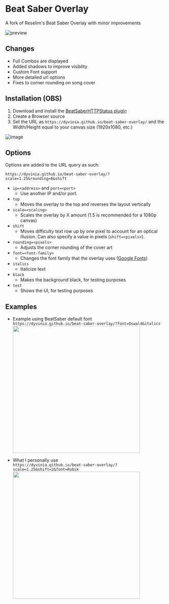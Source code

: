 # Beat Saber Overlay

A fork of Reselim's Beat Saber Overlay with minor improvements

![preview](https://i.imgur.com/DxK2thp.png)

## Changes
- Full Combos are displayed
- Added shadows to improve visiblity
- Custom Font support
- More detailed url options
- Fixes to corner rounding on song cover

## Installation (OBS)

1. Download and install the [BeatSaberHTTPStatus plugin](https://github.com/opl-/beatsaber-http-status/releases)
2. Create a Browser source
3. Set the URL as `https://dyvinia.github.io/beat-saber-overlay/` and the Width/Height equal to your canvas size (1920x1080, etc.)

![image](https://i.imgur.com/i8YmwDR.png)

## Options

Options are added to the URL query as such:

```
https://dyvinia.github.io/beat-saber-overlay/?scale=1.25&rounding=6&shift
```

- `ip=<address>` and `port=<port>`
	* Use another IP and/or port.
- `top`
	* Moves the overlay to the top and reverses the layout vertically
- `scale=<scaling>`
	* Scales the overlay by X amount (1.5 is recommended for a 1080p canvas)
- `shift`
	* Moves difficulty text row up by one pixel to account for an optical illusion. Can also specify a value in pixels (`shift=<pixels>`).
- `rounding=<pixels>`
	* Adjusts the corner rounding of the cover art
- `font=<font-family>`
	* Changes the font family that the overlay uses ([Google Fonts](https://fonts.google.com/))
- `italics`
	* Italicize text
- `black`
	* Makes the background black, for testing purposes
- `test`
	* Shows the UI, for testing purposes


## Examples

* Example using BeatSaber default font  
`https://dyvinia.github.io/beat-saber-overlay/?font=Oswald&italics`  
  <img src="https://i.imgur.com/8udV2uR.png" width="400"/>

* What I personally use  
`https://dyvinia.github.io/beat-saber-overlay/?scale=1.25&shift=2&font=Rubik`  
  <img src="https://i.imgur.com/Mq0IBMq.png" width="400"/>
